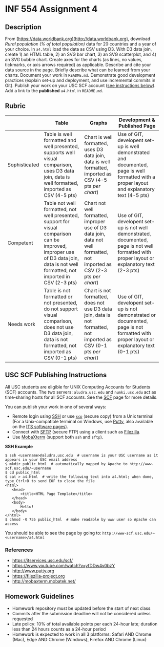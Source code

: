 # INF 554 Assignment 4

## Description

From [https://data.worldbank.org](http://data.worldbank.org), download *Rural population (% of total population)* data for 20 countries and a year of your choice. In `a4.html` load the data as CSV using D3. With D3 data join, create 1) an HTML table, 2) an SVG bar chart, 3) an SVG scatterplot, and 4) an SVG bubble chart. Create axes for the charts (as lines, no values, tickmarks, or axis arrows required) as applicable. Describe and cite your data source in the page. Briefly describe what can be learned from your charts. Document your work in `README.md`. Demonstrate good development practices (explain set-up and deployment, and use incremental commits in Git). Publish your work on your USC SCF account ([see instructions below](#usc-scf-publishing-instructions)). Add a link to the **published** `a4.html` in `README.md`. 

## Rubric

| 	             | Table  | Graphs                                        | Development & Published Page |
| ------------- | ------ | --------------------------------------------- | ---------------------------- |
| Sophisticated | Table is well formatted and well presented, supports well visual comparison, uses D3 data join, data is well formatted, imported as CSV (4-5 pts) | Chart is well formatted, uses D3 data join, data is well formatted, imported as CSV (4-5 pts *per chart*) | Use of GIT, developent set-up is well demonstrated and documented, page is well formatted with a proper layout and explanatory text (4-5 pts) | 
| Competent     | Table not well formatted, not well presented, support for visual comparison can be improved, improper use of D3 data join, data is not well formatted, not imported in CSV (2-3 pts) | Chart not well formatted, improper use of D3 data join, data not well formatted, not imported as CSV (2-3 pts *per chart*) | Use of GIT, developent set-up is not well demonstrated, documented, page is not well formatted with proper layout or explanatory text (2-3 pts) |
| Needs work    | Table is not formatted or not presented, do not support visual comparison, does not use D3 data join, data is not formatted, not imported as CSV (0-1 pts) | Chart is not formatted, does not use D3 data join, data is not formatted, not imported as CSV (0-1 pts *per chart*) | Use of GIT, developent set-up is not demonstrated or documented, page is not formatted with proper layout or explanatory text (0-1 pts) |

## USC SCF Publishing Instructions 

All USC students are eligible for UNIX Computing Accounts for Students (SCF) accounts. The two servers: `aludra.usc.edu` and `nunki.usc.edu` act as time-sharing hosts for all SCF accounts. See the [SCF](https://itservices.usc.edu/scf/) page for more details.

You can publish your work in one of several ways:

- Remote login using [SSH](https://itservices.usc.edu/ssh) or use [`scp`](https://linux.die.net/man/1/scp) (secure copy) from a Unix terminal (For a Unix-compatible terminal on Windows, use [Putty](http://www.putty.org), also available on the [ITS software pages](https://itservices.usc.edu/software/)).
- Connect with [SFTP](https://itservices.usc.edu/sftp) (secure FTP) using a client such as [Filezilla](https://filezilla-project.org).
- Use [MobaXterm](http://mobaxterm.mobatek.net/) (support both `ssh` and `sftp`).

__SSH Example__

```
$ ssh <username>@aludra.usc.edu  # username is your USC username as it appears in your USC email address
$ mkdir public_html  # automatically mapped by Apache to http://www-scf.usc.edu/~username
$ cd public_html
$ cat > a4.html  # write the following text into a4.html; when done, type Ctrl+D to send EOF to close the file
<html>
   <head>
       <title>HTML Page Template</title>
   </head>
   <body>
       Hello!
   </body>
</html>
$ chmod -R 755 public_html  # make readable by www user so Apache can access 
```

You should be able to see the page by going to: `http://www-scf.usc.edu/~<username>/a4.html`

### References
* https://itservices.usc.edu/scf/
* https://www.youtube.com/watch?v=yfDDw4v0bzY
* http://www.putty.org
* https://filezilla-project.org
* http://mobaxterm.mobatek.net/

## Homework Guidelines
- Homework repository must be updated before the start of next class
- Commits after the submission deadline will not be considered unless requested
- Late policy: 10% of total available points per each 24-hour late; duration less than 24 hours counts as a 24-hour period
- Homework is expected to work in all 3 platforms: Safari AND Chrome (Mac), Edge AND Chrome (Windows), Firefox AND Chrome (Linux)
